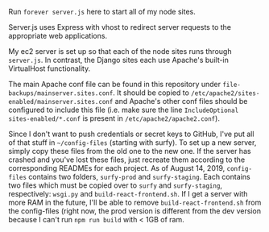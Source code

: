 Run `forever server.js` here to start all of my node sites.

Server.js uses Express with vhost to redirect server requests to the appropriate web applications.

My ec2 server is set up so that each of the node sites runs through `server.js`. In contrast, the Django sites each use Apache's built-in VirtualHost functionality.

The main Apache conf file can be found in this repository under `file-backups/mainserver.sites.conf`. It should be copied to `/etc/apache2/sites-enabled/mainserver.sites.conf` and Apache's other conf files should be configured to include this file (i.e. make sure the line `IncludeOptional sites-enabled/*.conf` is present in `/etc/apache2/apache2.conf`).

Since I don't want to push credentials or secret keys to GitHub, I've put all of that stuff in `~/config-files` (starting with surfy). To set up a new server, simply copy these files from the old one to the new one. If the server has crashed and you've lost these files, just recreate them according to the corresponding READMEs for each project. As of August 14, 2019, `config-files` contains two folders, `surfy-prod` and `surfy-staging`. Each contains two files which must be copied over to `surfy` and `surfy-staging`, respectively: `wsgi.py` and `build-react-frontend.sh`. If I get a server with more RAM in the future, I'll be able to remove `build-react-frontend.sh` from the config-files (right now, the prod version is different from the dev version because I can't run `npm run build` with < 1GB of ram.

  




